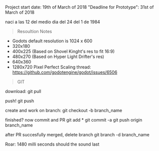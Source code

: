Project start date: 19th of March of 2018
"Deadline for Prototype": 31st of March of 2018

naci a las 12 del medio dia del 24 del 1 de 1984

> Resoultion Notes

- Godots default resolution is 1024 x 600
- 320x180 
- 400x225 (Based on Shovel Kinght's res to fit 16:9)
- 480x270 (Based on Hyper Light Drifter's res)
- 640x360 
- 1280x720
Pixel Perfect Scaling thread:
https://github.com/godotengine/godot/issues/6506

> GIT

download:
git pull

push!
git push

create and work on branch:
git checkout -b branch_name

finished? now commit and PR
git add *
git commit -a
git push origin branch_name

after PR succesfully merged, delete branch
git branch -d branch_name


Roar: 1480 milli seconds should the sound last

